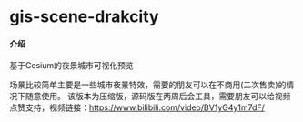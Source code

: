 # gis-scene-drakcity

#### 介绍

基于Cesium的夜景城市可视化预览

场景比较简单主要是一些城市夜景特效，需要的朋友可以在不商用(二次售卖)的情况下随意使用。
该版本为压缩版，源码版在两周后会工具，需要朋友可以给视频点赞支持，视频链接：https://www.bilibili.com/video/BV1yG4y1m7dF/